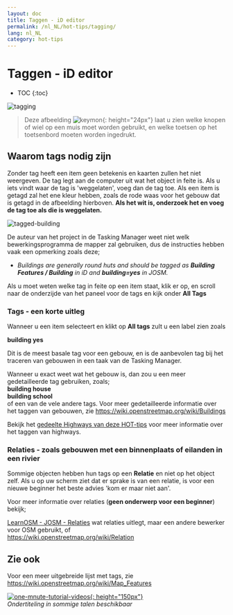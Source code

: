 ```yaml
---
layout: doc
title: Taggen - iD editor
permalink: /nl_NL/hot-tips/tagging/
lang: nl_NL
category: hot-tips
---
```


Taggen - iD editor
============

- TOC
{:toc}

![tagging][]

> Deze afbeelding ![keymon]{: height="24px"} laat u zien welke knopen of wiel op een muis moet worden gebruikt, en welke toetsen op het toetsenbord moeten worden ingedrukt.  

Waarom tags nodig zijn
-------------------

Zonder tag heeft een item geen betekenis en kaarten zullen het niet weergeven. De tag legt aan de computer uit wat het object in feite is. Als u iets vindt waar de tag is 'weggelaten', voeg dan de tag toe. Als een item is getagd zal het ene kleur hebben, zoals de rode waas voor het gebouw dat is getagd in de afbeelding hierboven. **Als het wit is, onderzoek het en voeg de tag toe als die is weggelaten.**  

![tagged-building][]  

De auteur van het project in de Tasking Manager weet niet welk bewerkingsprogramma de mapper zal gebruiken, dus de instructies hebben vaak een opmerking zoals deze;  

-  *Buildings are generally round huts and should be tagged as **Building Features / Building** in iD and **building=yes** in JOSM.*  

Als u moet weten welke tag in feite op een item staat, klik er op, en scroll naar de onderzijde van het paneel voor de tags en kijk onder **All Tags**

### Tags - een korte uitleg ###

Wanneer u een item selecteert en klikt op **All tags** zult u een label zien zoals  

**building    yes**  

Dit is de meest basale tag voor een gebouw, en is de aanbevolen tag bij het traceren van gebouwen in een taak van de Tasking Manager.  

Wanneer u exact weet wat het gebouw is, dan zou u een meer gedetailleerde tag gebruiken, zoals;  
  **building   house**  
  **building   school**  
of een van de vele andere tags. Voor meer gedetailleerde informatie over het taggen van gebouwen, zie <https://wiki.openstreetmap.org/wiki/Buildings>  

Bekijk het [gedeelte Highways van deze HOT-tips](/nl_NL/hot-tips/highways/) voor meer informatie over het taggen van highways.  

### Relaties - zoals gebouwen met een binnenplaats of eilanden in een rivier ###

Sommige objecten hebben hun tags op een **Relatie** en niet op het object zelf. Als u op uw scherm ziet dat er sprake is van een relatie, is voor een nieuwe beginner het beste advies 'kom er maar niet aan'.  

Voor meer informatie over relaties (**geen onderwerp voor een beginner**) bekijk;  

[LearnOSM - JOSM - Relaties](/nl_NL/josm/josm-relations/) wat relaties uitlegt, maar een andere bewerker voor OSM gebruikt, of  
<https://wiki.openstreetmap.org/wiki/Relation>

Zie ook  
---------

Voor een meer uitgebreide lijst met tags, zie <https://wiki.openstreetmap.org/wiki/Map_Features>  

[![one-mnute-tutorial-videos]{: height="150px"}](https://www.youtube.com/playlist?list=PLb9506_-6FMHZ3nwn9heri3xjQKrSq1hN "Humanitarian OpenStreetMap Team - One minute Tutorial Videos")  
*Ondertiteling in sommige talen beschikbaar*  





[tagging]:/images/hot-tips/tagging.gif
[keymon]:/images/hot-tips/keymon.png
[tagged-building]:/images/hot-tips/tagged-building.png
[one-mnute-tutorial-videos]: /images/hot-tips/one-mnute-tutorial-videos.png "Humanitarian OpenStreetMap Team One-Minute Tutorial Videos"
